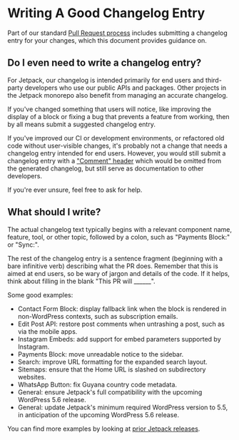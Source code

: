 # Writing A Good Changelog Entry

Part of our standard [Pull Request process](./monorepo.md#jetpack-changelogger) includes submitting a changelog entry for your changes, which this document provides guidance on.

## Do I even need to write a changelog entry?

For Jetpack, our changelog is intended primarily for end users and third-party developers who use our public APIs and packages. Other projects in the Jetpack monorepo also benefit from managing an accurate changelog.

If you've changed something that users will notice, like improving the display of a block or fixing a bug that prevents a feature from working, then by all means submit a suggested changelog entry.

If you've improved our CI or development environments, or refactored old code without user-visible changes, it's probably not a change that needs a changelog entry intended for end users. However, you would still submit a changelog entry with a ["Comment" header](./monorepo.md#using-the-jetpack-changelogger) which would be omitted from the generated changelog, but still serve as documentation to other developers.

If you're ever unsure, feel free to ask for help.

## What should I write?

The actual changelog text typically begins with a relevant component name, feature, tool, or other topic, followed by a colon, such as "Payments Block:" or "Sync:".

The rest of the changelog entry is a sentence fragment (beginning with a bare infinitive verb) describing what the PR does. Remember that this is aimed at end users, so be wary of jargon and details of the code. If it helps, think about filling in the blank "This PR will ______".

Some good examples:

* Contact Form Block: display fallback link when the block is rendered in non-WordPress contexts, such as subscription emails.
* Edit Post API: restore post comments when untrashing a post, such as via the mobile apps.
* Instagram Embeds: add support for embed parameters supported by Instagram.
* Payments Block: move unreadable notice to the sidebar.
* Search: improve URL formatting for the expanded search layout.
* Sitemaps: ensure that the Home URL is slashed on subdirectory websites.
* WhatsApp Button: fix Guyana country code metadata.
* General: ensure Jetpack's full compatibility with the upcoming WordPress 5.6 release.
* General: update Jetpack's minimum required WordPress version to 5.5, in anticipation of the upcoming WordPress 5.6 release.

You can find more examples by looking at [prior Jetpack releases](https://github.com/Automattic/jetpack-production/releases).
